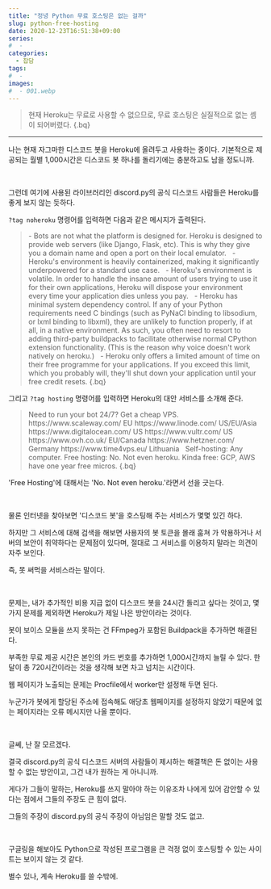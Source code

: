 ```yaml
---
title: "정녕 Python 무료 호스팅은 없는 걸까"
slug: python-free-hosting
date: 2020-12-23T16:51:38+09:00
series:
#  - 
categories:
  - 잡담
tags:
#  - 
images:
#  - 001.webp
---
```


> 현재 Heroku는 무료로 사용할 수 없으므로, 무료 호스팅은 실질적으로 없는 셈이 되어버렸다.
{.bq}

***

나는 현재 자그마한 디스코드 봇을 Heroku에 올려두고 사용하는 중이다. 기본적으로 제공되는 월별 1,000시간은 디스코드 봇 하나를 돌리기에는 충분하고도 남을 정도니까.

&nbsp;

그런데 여기에 사용된 라이브러리인 discord.py의 공식 디스코드 사람들은 Heroku를 좋게 보지 않는 듯하다.

`?tag noheroku` 명령어를 입력하면 다음과 같은 메시지가 출력된다.

> \- Bots are not what the platform is designed for. Heroku is designed to provide web servers (like Django, Flask, etc). This is why they give you a domain name and open a port on their local emulator.
> &nbsp;
> \- Heroku's environment is heavily containerized, making it significantly underpowered for a standard use case.
> &nbsp;
> \- Heroku's environment is volatile. In order to handle the insane amount of users trying to use it for their own applications, Heroku will dispose your environment every time your application dies unless you pay.
> &nbsp;
> \- Heroku has minimal system dependency control. If any of your Python requirements need C bindings (such as PyNaCl binding to libsodium, or lxml binding to libxml), they are unlikely to function properly, if at all, in a native environment. As such, you often need to resort to adding third-party buildpacks to facilitate otherwise normal CPython extension functionality. (This is the reason why voice doesn't work natively on heroku.)
> &nbsp;
> \- Heroku only offers a limited amount of time on their free programme for your applications. If you exceed this limit, which you probably will, they'll shut down your application until your free credit resets.
{.bq}

그리고 `?tag hosting` 명령어를 입력하면 Heroku의 대안 서비스를 소개해 준다.

> Need to run your bot 24/7? Get a cheap VPS.
> &nbsp;
> https://www&#46;scaleway&#46;com/ EU
> https://www&#46;linode&#46;com/ US/EU/Asia
> https://www&#46;digitalocean&#46;com/ US
> https://www&#46;vultr&#46;com/ US
> https://www&#46;ovh&#46;co&#46;uk/ EU/Canada
> https://www&#46;hetzner&#46;com/ Germany
> https://www&#46;time4vps&#46;eu/ Lithuania
> &nbsp;
> Self-hosting: Any computer.
> Free hosting: No. Not even heroku.
> Kinda free: GCP, AWS have one year free micros.
{.bq}

'Free Hosting'에 대해서는 'No. Not even heroku.'라면서 선을 긋는다.

&nbsp;

물론 인터넷을 찾아보면 '디스코드 봇'을 호스팅해 주는 서비스가 몇몇 있긴 하다.

하지만 그 서비스에 대해 검색을 해보면 사용자의 봇 토큰을 몰래 훔쳐 가 악용하거나 서버의 보안이 취약하다는 문제점이 있다며, 절대로 그 서비스를 이용하지 말라는 의견이 자주 보인다.

즉, 못 써먹을 서비스라는 말이다.

&nbsp;

문제는, 내가 추가적인 비용 지급 없이 디스코드 봇을 24시간 돌리고 싶다는 것이고, 몇 가지 문제를 제외하면 Heroku가 제일 나은 방안이라는 것이다.

봇이 보이스 모듈을 쓰지 못하는 건 FFmpeg가 포함된 Buildpack을 추가하면 해결된다.

부족한 무료 제공 시간은 본인의 카드 번호를 추가하면 1,000시간까지 늘릴 수 있다. 한 달이 총 720시간이라는 것을 생각해 보면 차고 넘치는 시간이다.

웹 페이지가 노출되는 문제는 Procfile에서 worker만 설정해 두면 된다. 

누군가가 봇에게 할당된 주소에 접속해도 애당초 웹페이지를 설정하지 않았기 때문에 없는 페이지라는 오류 메시지만 나올 뿐이다.

&nbsp;

글쎄, 난 잘 모르겠다.

결국 discord.py의 공식 디스코드 서버의 사람들이 제시하는 해결책은 돈 없이는 사용할 수 없는 방안이고, 그건 내가 원하는 게 아니니까.

게다가 그들이 말하는, Heroku를 쓰지 말아야 하는 이유조차 나에게 있어 감안할 수 있다는 점에서 그들의 주장도 큰 힘이 없다.

그들의 주장이 discord.py의 공식 주장이 아님임은 말할 것도 없고.

&nbsp;

구글링을 해보아도 Python으로 작성된 프로그램을 큰 걱정 없이 호스팅할 수 있는 사이트는 보이지 않는 것 같다.

별수 있나, 계속 Heroku를 쓸 수밖에.
